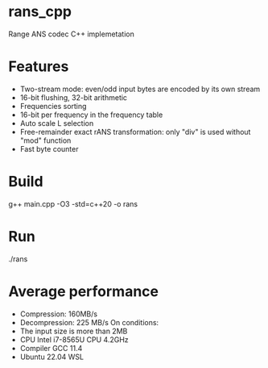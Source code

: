 # rans_cpp
Range ANS codec C++ implemetation

# Features
- Two-stream mode: even/odd input bytes are encoded by its own stream
- 16-bit flushing, 32-bit arithmetic
- Frequencies sorting
- 16-bit per frequency in the frequency table
- Auto scale L selection
- Free-remainder exact rANS transformation: only "div" is used without "mod" function
- Fast byte counter

# Build
g++ main.cpp -O3 -std=c++20 -o rans

# Run
./rans

# Average performance
- Compression: 160MB/s
- Decompression: 225 MB/s
On conditions:
- The input size is more than 2MB
- CPU Intel i7-8565U CPU 4.2GHz
- Compiler GCC 11.4
- Ubuntu 22.04 WSL